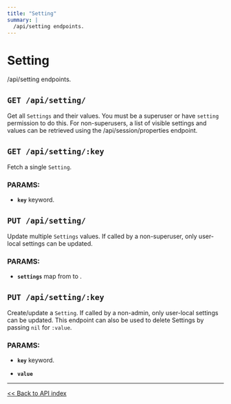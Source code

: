 ```yaml
---
title: "Setting"
summary: |
  /api/setting endpoints.
---
```


# Setting

/api/setting endpoints.

## `GET /api/setting/`

Get all `Settings` and their values. You must be a superuser or have `setting` permission to do this.
  For non-superusers, a list of visible settings and values can be retrieved using the /api/session/properties endpoint.

## `GET /api/setting/:key`

Fetch a single `Setting`.

### PARAMS:

-  **`key`** keyword.

## `PUT /api/setting/`

Update multiple `Settings` values. If called by a non-superuser, only user-local settings can be updated.

### PARAMS:

-  **`settings`** map from <keyword> to <anything>.

## `PUT /api/setting/:key`

Create/update a `Setting`. If called by a non-admin, only user-local settings can be updated.
   This endpoint can also be used to delete Settings by passing `nil` for `:value`.

### PARAMS:

-  **`key`** keyword.

-  **`value`**

---

[<< Back to API index](../../api-documentation.md)